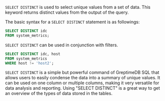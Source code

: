 `SELECT DISTINCT` is used to select unique values from a set of data. This keyword returns distinct values
from the output of the query.

The basic syntax for a `SELECT DISTINCT` statement is as followings:

```sql
SELECT DISTINCT idc
FROM system_metrics;
```

`SELECT DISTINCT` can be used in conjunction with filters.
```sql
SELECT DISTINCT idc, host
FROM system_metrics
WHERE host != 'host2';
```

`SELECT DISTINCT` is a simple but powerful command of GreptimeDB SQL that allows users to easily condense the data into a summary of unique values. It can be used on one column or multiple columns, making it very versatile for data analysis and reporting. Using "SELECT DISTINCT" is a great way to get an overview of the types of data stored in the tables.
